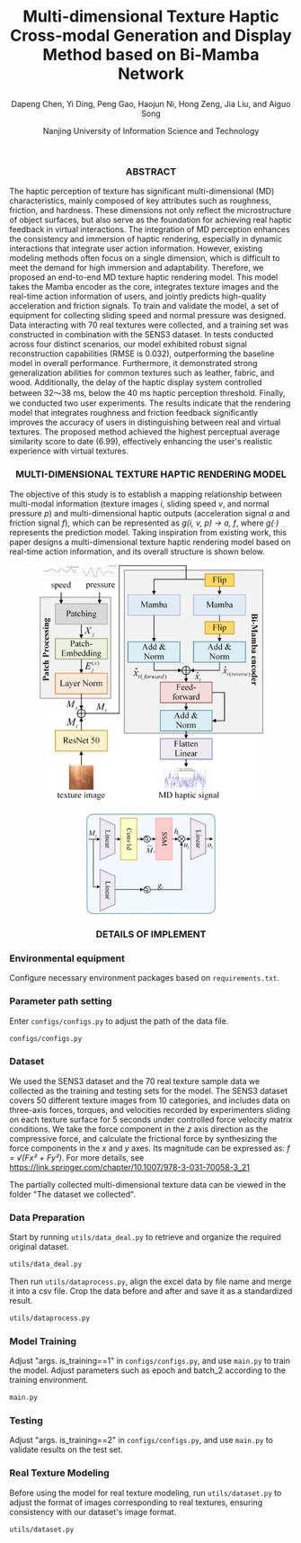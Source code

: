 #  <p align="center">Multi-dimensional Texture Haptic Cross-modal Generation and Display Method based on Bi-Mamba Network</p>

<p align="center">
Dapeng Chen, Yi Ding, Peng Gao, Haojun Ni, Hong Zeng, Jia Liu, and Aiguo Song 
</p>

<p align="center">
Nanjing University of Information Science and Technology  
</p>

<br/>

<h3 align="center">ABSTRACT</h3>

The haptic perception of texture has significant multi-dimensional (MD) characteristics, mainly composed of key attributes such as roughness, friction, and hardness. These dimensions not only reflect the microstructure of object surfaces, but also serve as the foundation for achieving real haptic feedback in virtual interactions. The integration of MD perception enhances the consistency and immersion of haptic rendering, especially in dynamic interactions that integrate user action information. However, existing modeling methods often focus on a single dimension, which is difficult to meet the demand for high immersion and adaptability. Therefore, we proposed an end-to-end MD texture haptic rendering model. This model takes the Mamba encoder as the core, integrates texture images and the real-time action information of users, and jointly predicts high-quality acceleration and friction signals. To train and validate the model, a set of equipment for collecting sliding speed and normal pressure was designed. Data interacting with 70 real textures were collected, and a training set was constructed in combination with the SENS3 dataset. In tests conducted across four distinct scenarios, our model exhibited robust signal reconstruction capabilities (RMSE is 0.032), outperforming the baseline model in overall performance. Furthermore, it demonstrated strong generalization abilities for common textures such as leather, fabric, and wood. Additionally, the delay of the haptic display system controlled between 32～38 ms, below the 40 ms haptic perception threshold. Finally, we conducted two user experiments. The results indicate that the rendering model that integrates roughness and friction feedback significantly improves the accuracy of users in distinguishing between real and virtual textures. The proposed method achieved the highest perceptual average similarity score to date (6.99), effectively enhancing the user's realistic experience with virtual textures.

<h3 align="center">MULTI-DIMENSIONAL TEXTURE HAPTIC RENDERING MODEL</h3>

The objective of this study is to establish a mapping relationship between multi-modal information (texture images *i*, sliding speed *v*, and normal pressure *p*) and multi-dimensional haptic outputs (acceleration signal *a* and friction signal *f*), which can be represented as *g(i, v, p) → a, f*, where *g(·)* represents the prediction model. Taking inspiration from existing work, this paper designs a multi-dimensional texture haptic rendering model based on real-time action information, and its overall structure is shown below.

<p align="center">
  <img src="fig1.jpg" alt="fig1" width="400"/>
</p>

<p align="center">
  <img src="fig3.jpg" alt="fig1" width="230"/>
</p>

<h3 align="center">DETAILS OF IMPLEMENT</h3>

### Environmental equipment
Configure necessary environment packages based on `requirements.txt`.

### Parameter path setting
Enter `configs/configs.py` to adjust the path of the data file.
```bash
configs/configs.py
```

### Dataset
We used the SENS3 dataset and the 70 real texture sample data we collected as the training and testing sets for the model. The SENS3 dataset covers 50 different texture images from 10 categories, and includes data on three-axis forces, torques, and velocities recorded by experimenters sliding on each texture surface for 5 seconds under controlled force velocity matrix conditions. We take the force component in the *z* axis direction as the compressive force, and calculate the frictional force by synthesizing the force components in the *x* and *y* axes. Its magnitude can be expressed as: *f = √(Fx² + Fy²)*.
For more details, see https://link.springer.com/chapter/10.1007/978-3-031-70058-3_21


The partially collected multi-dimensional texture data can be viewed in the folder "The dataset we collected".

### Data Preparation
Start by running `utils/data_deal.py` to retrieve and organize the required original dataset.
```bash
utils/data_deal.py
```

Then run `utils/dataprocess.py`, align the excel data by file name and merge it into a csv file. Crop the data before and after and save it as a standardized result.
```bash
utils/dataprocess.py
```
### Model Training
Adjust "args. is_training==1" in `configs/configs.py`, and use `main.py` to train the model. Adjust parameters such as epoch and batch_2 according to the training environment.
```bash
main.py
```
### Testing
Adjust "args. is_training==2" in `configs/configs.py`, and use `main.py` to validate results on the test set.

### Real Texture Modeling
Before using the model for real texture modeling, run `utils/dataset.py` to adjust the format of images corresponding to real textures, ensuring consistency with our dataset's image format.
```bash
utils/dataset.py
```

